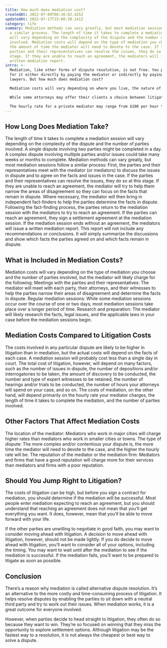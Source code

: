 ```yaml
---
title: How much does mediation cost?
createdAt: 2022-07-09T06:16:02.425Z
updatedAt: 2022-07-17T15:00:30.141Z
category: life
summary: Mediation methods can vary greatly, but most mediation sessions follow
  a similar process. The length of time it takes to complete a mediation session
  will vary depending on the complexity of the dispute and the number of parties
  involved. Mediation costs will depend on the type of mediation you choose and
  the amount of time the mediator will need to devote to the case. If the
  parties and their representatives can resolve the issues, they do so at this
  stage. If they are unable to reach an agreement, the mediators will issue a
  written mediation report.
intro: >-
  Mediation, like other forms of dispute resolution, is not free. You pay
  for it either directly by paying the mediator or indirectly by paying the
  lawyers. But how much does mediation cost? 

  Mediation costs will vary depending on where you live, the nature of your dispute, and the reputation of the mediator or firm you choose to take on your case. 

  While some attorneys may offer their clients a choice between litigation and a certain number of hours of mediation at a reduced rate as an alternative to litigation, most attorneys charge their standard rates for mediation services. 

  The hourly rate for a private mediator may range from $100 per hour to $300 per hour or more; however, most mediators will have standard market rates that fall within that range. Many corporations and nonprofit organizations negotiate group discounts when contracting with third-party mediation services. In general, expect to spend $200 to $500 per party for a one-day mediation session with two neutral mediators and an independent arbiter.
---
```


## How Long Does Mediation Take?

The length of time it takes to complete a mediation session will vary depending on the complexity of the dispute and the number of parties involved. A single dispute involving two parties might be completed in a day. A complex dispute involving multiple parties and/or issues could take many weeks or months to complete.
Mediation methods can vary greatly, but most mediation sessions follow a similar process: First, the parties and their representatives meet with the mediator (or mediators) to discuss the issues in dispute and to agree on the facts and issues in the case. If the parties and their representatives can resolve the issues, they do so at this stage. If they are unable to reach an agreement, the mediator will try to help them narrow the areas of disagreement so they can focus on the facts that remain in dispute. Where necessary, the mediator will then bring in independent fact-finders to help the parties determine the facts in dispute. Following the fact-finding process, the parties return to the mediation session with the mediators to try to reach an agreement. If the parties can reach an agreement, they sign a settlement agreement at the mediation session. If the mediation session ends without an agreement, the mediators will issue a written mediation report. This report will not include any recommendations or conclusions. It will simply summarize the discussions and show which facts the parties agreed on and which facts remain in dispute.

## What is Included in Mediation Costs?

Mediation costs will vary depending on the type of mediation you choose and the number of parties involved, but the mediator will likely charge for the following: Meetings with the parties and their representatives: The mediator will meet with each party, their attorneys, and their witnesses to help the parties narrow their areas of disagreement and determine the facts in dispute.
Regular mediation sessions: While some mediation sessions occur over the course of one or two days, most mediation sessions take place over a longer period of time.
Research and preparation: The mediator will likely research the facts, legal issues, and the applicable laws in your case before the mediation sessions begin.

## Mediation Costs Compared to Litigation Costs

The costs involved in any particular dispute are likely to be higher in litigation than in mediation, but the actual costs will depend on the facts of each case. A mediation session will probably cost less than a single day in court.
The total cost of litigation, however, will depend on many factors, such as the number of issues in dispute, the number of depositions and/or interrogatories to be taken, the amount of discovery to be conducted, the number and type of expert witnesses to be retained, the number of hearings and/or trials to be conducted, the number of hours your attorneys will spend on your case, and so on.
The costs of mediation, on the other hand, will depend primarily on the hourly rate your mediator charges, the length of time it takes to complete the mediation, and the number of parties involved.

## Other Factors That Affect Mediation Costs

The location of the mediator: Mediators who work in major cities will charge higher rates than mediators who work in smaller cities or towns. The type of dispute: The more complex and/or contentious your dispute is, the more time the mediator will need to devote to the case, and the higher the hourly rate will be. The reputation of the mediator or the mediation firm: Mediators and firms that have a good reputation will charge more for their services than mediators and firms with a poor reputation.

## Should You Jump Right to Litigation?

The costs of litigation can be high, but before you sign a contract for mediation, you should determine if the mediation will be successful. Most people enter mediation expecting to reach an agreement, but you should understand that reaching an agreement does not mean that you’ll get everything you want. It does, however, mean that you’ll be able to move forward with your life.

If the other parties are unwilling to negotiate in good faith, you may want to consider moving ahead with litigation. A decision to move ahead with litigation, however, should not be made lightly. If you do decide to move ahead with litigation, you’ll want to consider all of your options, including the timing. You may want to wait until after the mediation to see if the mediation is successful. If the mediation fails, you’ll want to be prepared to litigate as soon as possible.

## Conclusion

There’s a reason why mediation is called alternative dispute resolution. It’s an alternative to the more costly and time-consuming process of litigation. It helps resolve disputes by enabling the parties to sit down with a neutral third party and try to work out their issues. When mediation works, it is a great outcome for everyone involved.

However, when parties decide to head straight to litigation, they often do so because they want to win. They’re so focused on winning that they miss the opportunity to explore settlement options. Although litigation may be the fastest way to a resolution, it is not always the cheapest or best way to solve a dispute.
